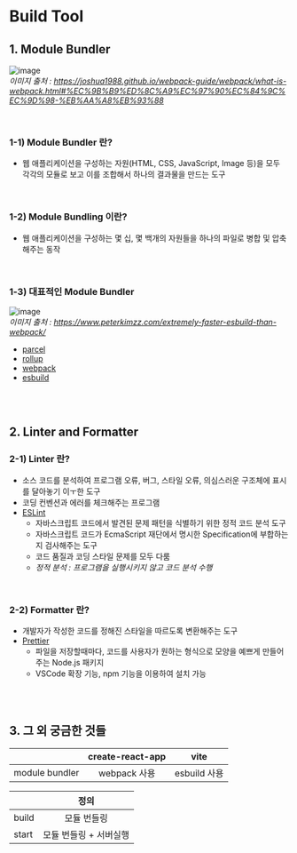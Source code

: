 # Build Tool

## 1. Module Bundler

![image](https://user-images.githubusercontent.com/100753621/163428174-ec16eec8-e300-4c30-aef7-cb14f79211ad.png)  
_이미지 출처 : https://joshua1988.github.io/webpack-guide/webpack/what-is-webpack.html#%EC%9B%B9%ED%8C%A9%EC%97%90%EC%84%9C%EC%9D%98-%EB%AA%A8%EB%93%88_  

<br />

### 1-1) Module Bundler 란?

- 웹 애플리케이션을 구성하는 자원(HTML, CSS, JavaScript, Image 등)을 모두 각각의 모듈로 보고 이를 조합해서 하나의 결과물을 만드는 도구

<br />

### 1-2) Module Bundling 이란?

- 웹 애플리케이션을 구성하는 몇 십, 몇 백개의 자원들을 하나의 파일로 병합 및 압축해주는 동작

<br />

### 1-3) 대표적인 Module Bundler

![image](https://user-images.githubusercontent.com/100753621/163428330-ccb5b3e3-4c23-4576-86de-8898606af289.png)  
_이미지 출처 : https://www.peterkimzz.com/extremely-faster-esbuild-than-webpack/_

- [parcel](https://parceljs.org/)
- [rollup](https://rollupjs.org/guide/en/)
- [webpack](https://webpack.js.org/)
- [esbuild](https://esbuild.github.io/)

<br />
<br />

## 2. Linter and Formatter

### 2-1) Linter 란?

- 소스 코드를 분석하여 프로그램 오류, 버그, 스타일 오류, 의심스러운 구조체에 표시를 달아놓기 이ㅜ한 도구
- 코딩 컨벤션과 에러를 체크해주는 프로그램
- [ESLint](https://eslint.org/)
  - 자바스크립트 코드에서 발견된 문제 패턴을 식별하기 위한 정적 코드 분석 도구
  - 자바스크립트 코드가 EcmaScript 재단에서 명시한 Specification에 부합하는지 검사해주는 도구
  - 코드 품질과 코딩 스타일 문제를 모두 다룸
  - _정적 분석 : 프로그램을 실행시키지 않고 코드 분석 수행_

<br />

### 2-2) Formatter 란?

- 개발자가 작성한 코드를 정해진 스타일을 따르도록 변환해주는 도구
- [Prettier](https://prettier.io/)
  - 파일을 저장할때마다, 코드를 사용자가 원하는 형식으로 모양을 예쁘게 만들어주는 Node.js 패키지
  - VSCode 확장 기능, npm 기능을 이용하여 설치 가능

<br />
<br />

## 3. 그 외 궁금한 것들

|                | create-react-app |     vite     |
| :------------- | :--------------: | :----------: |
| module bundler |   webpack 사용   | esbuild 사용 |

|       |          정의          |
| :---- | :--------------------: |
| build |      모듈 번들링       |
| start | 모듈 번들링 + 서버실행 |

